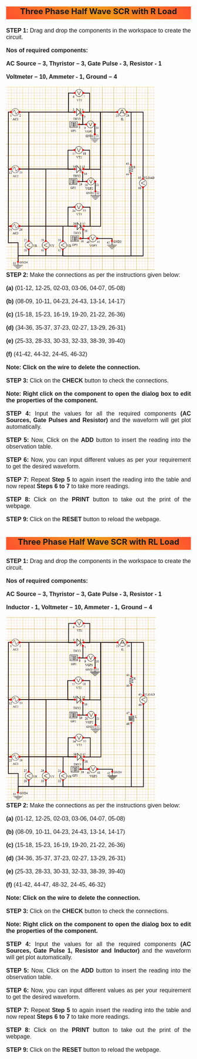 
<p style="background-image: linear-gradient( 45deg, #ff512f 0%, #f09819 51%, #ff512f 100% );text-align:center;height: 31px; font-size: 22px; font-weight: bold;padding-bottom: 4px;"> Three Phase Half Wave SCR with R Load </p>

<div style="font-family: 'Nunito Sans', sans-serif; font-size: 16px;text-align: justify;">
<b>STEP 1:</b> Drag and drop the components in the workspace to create the circuit.<br /><br />
<b>Nos of required components: </b><br/><br/>
<b>AC Source – 3, Thyristor – 3, Gate Pulse - 3, Resistor - 1</b><br /><br/>
<b>Voltmeter – 10, Ammeter - 1, Ground – 4</b><br/><br/>
<img src="images\Rload.jpg" height="500px" alt=""></br>
<b>STEP 2:</b> Make the connections as per the instructions given below:<br /><br />
<b>(a)</b> (01-12, 12-25, 02-03, 03-06, 04-07, 05-08)<br /><br />
<b>(b)</b> (08-09, 10-11, 04-23, 24-43, 13-14, 14-17)<br /><br />
<b>(c)</b> (15-18, 15-23, 16-19, 19-20, 21-22, 26-36)<br /><br />
<b>(d)</b> (34-36, 35-37, 37-23, 02-27, 13-29, 26-31)<br /><br />
<b>(e)</b> (25-33, 28-33, 30-33, 32-33, 38-39, 39-40)<br /><br />
<b>(f)</b> (41-42, 44-32, 24-45, 46-32)<br /><br />
<b>Note: Click on the wire to delete the connection.</b><br /><br />
<b>STEP 3:</b> Click on the <b>CHECK</b> button to check the connections.<br /><br />
<b>Note: Right click on the component to open the dialog box to edit the properties of the component.</b><br /><br />
<b>STEP 4:</b> Input the values for all the required components <b>(AC Sources, Gate Pulses and Resistor)</b> and the waveform will get plot automatically.<br /><br />
<b>STEP 5:</b> Now, Click on the <b>ADD</b> button to insert the reading into the observation table.<br /><br />
<b>STEP 6:</b> Now, you can input different values as per your requirement to get the desired waveform.<br /><br />
<b>STEP 7:</b> Repeat <b>Step 5</b> to again insert the reading into the table and now repeat <b>Steps 6 to 7</b> to take more readings.<br /><br />
<b>STEP 8:</b> Click on the <b>PRINT</b> button to take out the print of the webpage.<br /><br />
<b>STEP 9:</b> Click on the <b>RESET</b> button to reload the webpage.</div></br>

<p style="background-image: linear-gradient( 45deg, #ff512f 0%, #f09819 51%, #ff512f 100% );text-align:center;height: 31px; font-size: 22px; font-weight: bold;padding-bottom: 4px;"> Three Phase Half Wave SCR with RL Load </p>

<div style="font-family: 'Nunito Sans', sans-serif; font-size: 16px;text-align: justify;">
<b>STEP 1:</b> Drag and drop the components in the workspace to create the circuit.<br /><br />
<b>Nos of required components: </b><br /><br />
<b>AC Source – 3, Thyristor – 3, Gate Pulse - 3, Resistor - 1</b><br /><br/>
<b>Inductor - 1, Voltmeter – 10, Ammeter - 1, Ground – 4</b><br/><br/>
<img src="images\Rlload.jpg" height="500px" alt=""></br>
<b>STEP 2:</b> Make the connections as per the instructions given below:<br /><br />
<b>(a)</b> (01-12, 12-25, 02-03, 03-06, 04-07, 05-08)<br /><br />
<b>(b)</b> (08-09, 10-11, 04-23, 24-43, 13-14, 14-17)<br /><br />
<b>(c)</b> (15-18, 15-23, 16-19, 19-20, 21-22, 26-36)<br /><br />
<b>(d)</b> (34-36, 35-37, 37-23, 02-27, 13-29, 26-31)<br /><br />
<b>(e)</b> (25-33, 28-33, 30-33, 32-33, 38-39, 39-40)<br /><br />
<b>(f)</b> (41-42, 44-47, 48-32, 24-45, 46-32)<br /><br />
<b>Note: Click on the wire to delete the connection.</b><br /><br />
<b>STEP 3:</b> Click on the <b>CHECK</b> button to check the connections.<br /><br />
<b>Note: Right click on the component to open the dialog box to edit the properties of the component.</b><br /><br />
<b>STEP 4:</b> Input the values for all the required components <b>(AC Sources, Gate Pulse 1, Resistor and Inductor)</b> and the waveform will get plot automatically.<br /><br />
<b>STEP 5:</b> Now, Click on the <b>ADD</b> button to insert the reading into the observation table.<br /><br />
<b>STEP 6:</b> Now, you can input different values as per your requirement to get the desired waveform.<br /><br />
<b>STEP 7:</b> Repeat <b>Step 5</b> to again insert the reading into the table and now repeat <b>Steps 6 to 7</b> to take more readings.<br /><br />
<b>STEP 8:</b> Click on the <b>PRINT</b> button to take out the print of the webpage.<br /><br />
<b>STEP 9:</b> Click on the <b>RESET</b> button to reload the webpage.</br>
</div>
